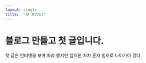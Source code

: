 ```yaml
---
layout: single
title:  "첫 포스팅!"
---
```


# 블로그 만들고 첫 글입니다.

첫 글은 인터넷을 보며 따라 했지만 앞으론 차차 혼자 힘으로 나아가야 겠다

